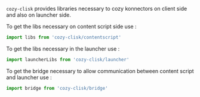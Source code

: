 `cozy-clisk` provides libraries necessary to cozy konnectors on client side and also on launcher
side.

To get the libs necessary on content script side use :

```javascript
import libs from 'cozy-clisk/contentscript'
```

To get the libs necessary in the launcher use :

```javascript
import launcherLibs from 'cozy-clisk/launcher'
```

To get the bridge necessary to allow communication between content script and launcher use :

```javascript
import bridge from 'cozy-clisk/bridge'
```
